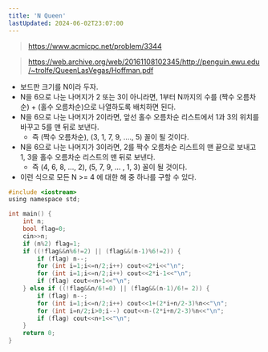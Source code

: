 ```yaml
---
title: 'N Queen'
lastUpdated: 2024-06-02T23:07:00
---
```

> https://www.acmicpc.net/problem/3344

> https://web.archive.org/web/20161108102345/http://penguin.ewu.edu/~trolfe/QueenLasVegas/Hoffman.pdf

- 보드판 크기를 N이라 두자.
- N을 6으로 나눈 나머지가 2 또는 3이 아니라면, 1부터 N까지의 수를 (짝수 오름차순) + (홀수 오름차순)으로 나열하도록 배치하면 된다.
- N을 6으로 나눈 나머지가 2이라면, 앞선 홀수 오름차순 리스트에서 1과 3의 위치를 바꾸고 5를 맨 뒤로 보낸다.
  - 즉 (짝수 오름차순), (3, 1, 7, 9, ...., 5) 꼴이 될 것이다.
- N을 6으로 나눈 나머지가 3이라면, 2를 짝수 오름차순 리스트의 맨 끝으로 보내고 1, 3을 홀수 오름차순 리스트의 맨 뒤로 보낸다.
  - 즉 (4, 6, 8, ..., 2), (5, 7, 9, ... , 1, 3) 꼴이 될 것이다.
- 이런 식으로 모든 N >= 4 에 대한 해 중 하나를 구할 수 있다.
  
```c
#include <iostream>
using namespace std;

int main() {
    int n;
    bool flag=0;
    cin>>n;
    if (n%2) flag=1;
    if ((!flag&&n%6!=2) || (flag&&(n-1)%6!=2)) {
        if (flag) n--;
        for (int i=1;i<=n/2;i++) cout<<2*i<<"\n";
        for (int i=1;i<=n/2;i++) cout<<2*i-1<<"\n";
        if (flag) cout<<n+1<<"\n";
    } else if ((!flag&&n/6!=0) || (flag&&(n-1)/6!= 2)) {
        if (flag) n--;
        for (int i=1;i<=n/2;i++) cout<<1+(2*i+n/2-3)%n<<"\n";
        for (int i=n/2;i>0;i--) cout<<n-(2*i+n/2-3)%n<<"\n";
        if (flag) cout<<n+1<<"\n";
    }
    return 0;
}
```